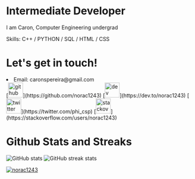 
# Intermediate Developer
I am Caron, Computer Engineering undergrad 

Skills: C++ / PYTHON / SQL / HTML / CSS

# Let's get in touch!
<li>Email: caronspereira@gmail.com</li>
[<img src='https://cdn.jsdelivr.net/npm/simple-icons@3.0.1/icons/github.svg' alt='github' height='40'>](https://github.com/norac1243)  [<img src='https://cdn.jsdelivr.net/npm/simple-icons@3.0.1/icons/dev-dot-to.svg' alt='dev' height='40'>](https://dev.to/norac1243)  [<img src='https://cdn.jsdelivr.net/npm/simple-icons@3.0.1/icons/twitter.svg' alt='twitter' height='40'>](https://twitter.com/phi_csp)  [<img src='https://cdn.jsdelivr.net/npm/simple-icons@3.0.1/icons/stackoverflow.svg' alt='stackoverflow' height='40'>](https://stackoverflow.com/users/norac1243)  


# Github Stats and Streaks
![GitHub stats](https://github-readme-stats.vercel.app/api?username=norac1243&show_icons=true)  ![GitHub streak stats](https://streak-stats.demolab.com/?user=norac1243)  
<p align="left"> <a href="https://github.com/ryo-ma/github-profile-trophy"><img src="https://github-profile-trophy.vercel.app/?username=norac1243" alt="norac1243" /></a> </p>

 

<!-- 
![Top Langs](https://github-readme-stats.vercel.app/api/top-langs/?username=norac1243&theme=dark&hide_border=true&show_icons=true&locale=en&layout=compact)
-->

